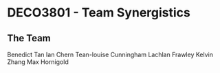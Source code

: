 # DECO3801 - Team Synergistics

<h2>The Team</h2>

Benedict Tan
Ian Chern
Tean-louise Cunningham
Lachlan Frawley
Kelvin Zhang
Max Hornigold
